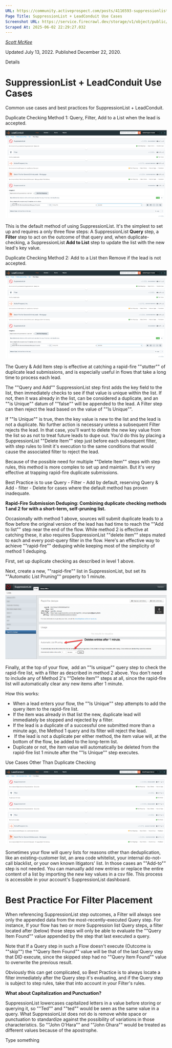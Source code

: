 ```yaml
---
URL: https://community.activeprospect.com/posts/4116593-suppressionlist-leadconduit-use-cases
Page Title: SuppressionList + LeadConduit Use Cases
Screenshot URL: https://service.firecrawl.dev/storage/v1/object/public/media/screenshot-05c7c6c9-35e3-4a44-b2f1-f7f9f9e9c660.png
Scraped At: 2025-06-02 22:29:27.032
---
```



[_Scott McKee_](https://community.activeprospect.com/memberships/7557680-scott-mckee)

Updated July 13, 2022. Published December 22, 2020.

Details

# SuppressionList + LeadConduit Use Cases

Common use cases and best practices for SuppressionList + LeadConduit.

Duplicate Checking Method 1: Query, Filter, Add to a List when the lead is accepted.

![](images/image-1.png)

This is the default method of using SuppressionList. It's the simplest to set up and requires a only three flow steps: A SuppressionList **Query** step, a **Filter** step to act on the outcome of that query and, when duplicate-checking, a SuppressionList **Add to List** step to update the list with the new lead's key value.

Duplicate Checking Method 2: Add to a List then Remove if the lead is not accepted.

![](images/image-2.png)

The Query & Add Item step is effective at catching a rapid-fire ""stutter"" of duplicate lead submissions, and is especially useful in flows that take a long time to process each lead.

The ""Query and Add"" SuppressionList step first adds the key field to the list, then immediately checks to see if that value is unique within the list. If not, then it was already in the list, can be considered a duplicate, and an ""is Unique"" datum of ""false"" will be appended to the lead. A Filter step can then reject the lead based on the value of ""Is Unique"".

If ""Is Unique"" is true, then the key value is new to the list and the lead is not a duplicate. No further action is necessary unless a subsequent Filter rejects the lead. In that case, you'll want to delete the new key value from the list so as not to treat future leads to dupe out. You'd do this by placing a SuppressionList ""Delete Item"" step just before each subsequent filter, with step rules to limit it's execution to the same conditions that would cause the associated filter to reject the lead.

Because of the possible need for multiple ""Delete Item"" steps with step rules, this method is more complex to set up and maintain. But it's very effective at trapping rapid-fire duplicate submissions.

Best Practice is to use Query - Filter - Add by default, reserving Query & Add - filter - Delete for cases where the default method has proven inadequate.

**Rapid-Fire Submission Deduping: Combining duplicate checking methods 1 and 2 for with a short-term, self-pruning list.**

Occasionally with method 1 above, sources will submit duplicate leads to a flow before the original version of the lead has had time to reach the ""Add to list"" step near the end of the flow. While method 2 is effective at catching these, it also requires SuppressionList ""delete item"" steps mated to each and every post-query filter in the flow. Here's an effective way to achieve ""rapid-fire"" deduping while keeping most of the simplicity of method 1 deduping.

First, set up duplicate checking as described in level 1 above.

Next, create a new, ""rapid-fire"" list in SuppressionList, but set its ""Automatic List Pruning"" property to 1 minute.

![](images/image-3.png)

Finally, at the top of your flow,  add an ""Is unique"" query step to check the rapid-fire list, with a filter as described in method 2 above. You don't need to include any of Method 2's ""Delete item"" steps at all, since the rapid-fire list will automatically clear any new items after 1 minute.

How this works:

- When a lead enters your flow, the ""Is Unique"" step attempts to add the query item to the rapid-fire list.
- If the item was already in that list the new, duplicate lead will immediately be stopped and rejected by a filter.
- If the lead is a duplicate of a successful one submitted more than a minute ago, the Method 1 query and its filter will reject the lead.
-  If the lead is not a duplicate per either method, the item value will, at the bottom of the flow, be added to the long-term list.
- Duplicate or not, the item value will automatically be deleted from the rapid-fire list 1 minute after the ""Is Unique"" step executes.

Use Cases Other Than Duplicate Checking

![](images/image-4.png)

Sometimes your flow will query lists for reasons other than deduplication, like an existing-customer list, an area code whitelist, your internal do-not-call blacklist, or your own known litigators' list. In those cases an ""Add-to"" step is not needed. You can manually add new entries or replace the entire content of a list by importing the new key values in a csv file. This process is accessible in your account's SuppressionList dashboard.

# Best Practice For Filter Placement

When referencing SuppressionList step outcomes, a Filter will always see only the appended data from the most-recently-executed Query step. For instance, If your flow has two or more Suppression list Query steps, a filter located after (below) those steps will only be able to evaluate the ""Query Item Found"" value appended by the step that last executed a query.

Note that If a Query step in such a Flow doesn't execute (Outcome is ""skip"") the ""Query Item Found"" value will be that of the last Query step that DID execute, since the skipped step had no ""Query Item Found"" value to overwrite the previous result.

Obviously this can get complicated, so Best Practice is to always locate a filter immediately after the Query step it's evaluating, and if the Query step is subject to step rules, take that into account in your Filter's rules.

**What about Capitalization and Punctuation?**

SuppressionList lowercases capitalized letters in a value before storing or querying it, so ""Ted"" and ""ted"" would be seen as the same value in a query. What SuppressionList does not do is remove white space or punctuation to standardize against the possibility of variations in those characteristics. So ""John O'Hara"" and ""John Ohara"" would be treated as different values because of the apostrophe.

Type something
